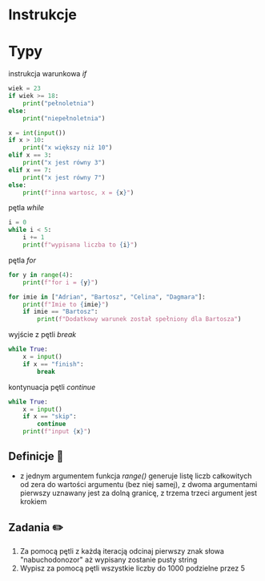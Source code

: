 # Instrukcje

# Typy
instrukcja warunkowa *if*
```python
wiek = 23
if wiek >= 18:
    print("pełnoletnia")
else:
    print("niepełnoletnia")

x = int(input())
if x > 10:
    print("x większy niż 10")
elif x == 3:
    print("x jest równy 3")
elif x == 7:
    print("x jest równy 7")
else:
    print(f"inna wartosc, x = {x}")
```

pętla *while*
```python
i = 0
while i < 5:
    i += 1
    print(f"wypisana liczba to {i}")
```

pętla *for*
```python
for y in range(4):
    print(f"for i = {y}")

for imie in ["Adrian", "Bartosz", "Celina", "Dagmara"]:
    print(f"Imie to {imie}")
    if imie == "Bartosz":
        print(f"Dodatkowy warunek został spełniony dla Bartosza")
```

wyjście z pętli *break*
```python
while True:
    x = input()
    if x == "finish":
        break
```

kontynuacja pętli *continue*
```python
while True:
    x = input()
    if x == "skip":
        continue
    print(f"input {x}")
```

## Definicje 📝
* z jednym argumentem funkcja *range()* generuje listę liczb całkowitych od zera do wartości argumentu (bez niej samej), z dwoma argumentami pierwszy uznawany jest za dolną granicę, z trzema trzeci argument jest krokiem

## Zadania ✏️
1. Za pomocą pętli z każdą iteracją odcinaj pierwszy znak słowa "nabuchodonozor" aż wypisany zostanie pusty string
2. Wypisz za pomocą pętli wszystkie liczby do 1000 podzielne przez 5